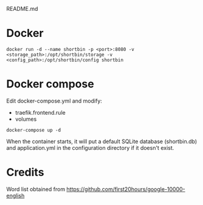 README.md

# Docker

```
docker run -d --name shortbin -p <port>:8080 -v <storage_path>:/opt/shortbin/storage -v <config_path>:/opt/shortbin/config shortbin
```

# Docker compose
Edit docker-compose.yml and modify:
- traefik.frontend.rule
- volumes

```
docker-compose up -d 
```

When the container starts, it will put a default SQLite database (shortbin.db) and application.yml in the configuration directory if it doesn't exist.

# Credits
Word list obtained from https://github.com/first20hours/google-10000-english
